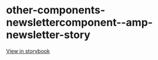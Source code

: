 # other-components-newslettercomponent--amp-newsletter-story

[View in storybook](https://raw.githack.com/Independent-Digital-News-and-Media-Ltd/standard-pwamp-sb/PR-768-sb/index.html?path=/story/other-components-newslettercomponent--amp-newsletter-story)